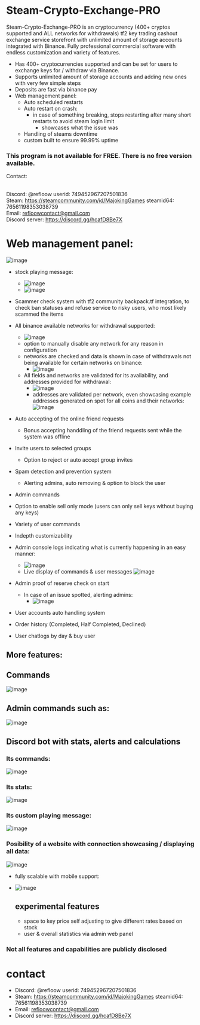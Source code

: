 # Steam-Crypto-Exchange-PRO
Steam-Crypto-Exchange-PRO is an cryptocurrency (400+ cryptos supported and ALL networks for withdrawals) tf2 key trading cashout exchange service storefront with unlimited amount of storage accounts integrated with Binance. Fully professional commercial software with endless customization and variety of features.

- Has 400+ cryptocurrencies supported and can be set for users to exchange keys for / withdraw via Binance.
- Supports unlimited amount of storage accounts and adding new ones with very few simple steps
- Deposits are fast via binance pay
- Web management panel:
    - Auto scheduled restarts
    - Auto restart on crash:
        - in case of something breaking, stops restarting after many short restarts to avoid steam login limit
             - showcases what the issue was
    - Handling of steams downtime
    - custom built to ensure 99.99% uptime

### This program is not available for FREE. There is no free version available.

Contact: 

<br>Discord: @refloow userid: 749452967207501836
<br>Steam: https://steamcommunity.com/id/MajokingGames steamid64: 76561198353038739
<br>Email: refloowcontact@gmail.com
<br>Discord server: https://discord.gg/hcafD8Be7X

# Web management panel:
![image](https://github.com/Refloow/Steam-Crypto-Exchange-PRO/assets/59449926/dc76c539-dfc2-492d-862d-8761643a6391)

- stock playing message:
    - ![image](https://github.com/Refloow/Steam-Crypto-Exchange-PRO/assets/59449926/01f7e06a-8619-4de8-9695-ee320fc66d9e)
    - ![image](https://github.com/Refloow/Steam-Crypto-Exchange-PRO/assets/59449926/b9cea322-a173-4e9e-81a1-4bf46308ce17)


- Scammer check system with tf2 community backpack.tf integration, to check ban statuses and refuse service to risky users, who most likely scammed the items
- All binance available networks for withdrawal supported:
    - ![image](https://github.com/Refloow/Steam-Crypto-Exchange-PRO/assets/59449926/2325628b-094f-4a0d-803e-467d0b08bdb0)
    - option to manually disable any network for any reason in configuration
    - networks are checked and data is shown in case of withdrawals not being available for certain networks on binance:
        - ![image](https://github.com/Refloow/Steam-Crypto-Exchange-PRO/assets/59449926/3bc71e8f-8597-4e55-9ece-33b304f5d439)
    - All fields and networks are validated for its availability, and addresses provided for withdrawal:
        - ![image](https://github.com/Refloow/Steam-Crypto-Exchange-PRO/assets/59449926/7d902052-ceb6-48b3-acd1-e06b48e88189)
        - addresses are validated per network, even showcasing example addresses generated on spot for all coins and their networks: ![image](https://github.com/Refloow/Steam-Crypto-Exchange-PRO/assets/59449926/f9126fb5-1ac8-4df8-91ee-8e132776c4a5)


 
- Auto accepting of the online friend requests
    - Bonus accepting handdling of the friend requests sent while the system was offline
- Invite users to selected groups
    - Option to reject or auto accept group invites   
- Spam detection and prevention system
    - Alerting admins, auto removing & option to block the user    
- Admin commands
- Option to enable sell only mode (users can only sell keys without buying any keys)
- Variety of user commands
- Indepth customizability
- Admin console logs indicating what is currently happening in an easy manner:
   - ![image](https://github.com/Refloow/Steam-Crypto-Exchange-PRO/assets/59449926/b0fca6ed-79ab-4a37-bcbc-94ae0c9b6378)
   - Live display of commands & user messages ![image](https://github.com/Refloow/Steam-Crypto-Exchange-PRO/assets/59449926/10969073-905a-462a-b27a-a16d38cc29d4)


- Admin proof of reserve check on start
    - In case of an issue spotted, alerting admins:
        - ![image](https://github.com/Refloow/Steam-Crypto-Exchange-PRO/assets/59449926/98f5e65d-84a4-43cb-a374-dba92842f0bf)
     
- User accounts auto handling system
- Order history (Completed, Half Completed, Declined)
- User chatlogs by day & buy user

## More features:


## Commands
![image](https://github.com/Refloow/Steam-Crypto-Exchange-PRO/assets/59449926/de294371-606d-4e80-a3f9-cc3ee7a01c21)


## Admin commands such as:
![image](https://github.com/Refloow/Steam-Crypto-Exchange-PRO/assets/59449926/6959f621-7d43-4fe1-ba82-6153a10fdaf7)


## Discord bot with stats, alerts and calculations
### Its commands:
![image](https://github.com/Refloow/Steam-Crypto-Exchange-PRO/assets/59449926/0e9fd537-4d1a-4cd9-bddb-f8ddff8c95aa)

### Its stats:
![image](https://github.com/Refloow/Steam-Crypto-Exchange-PRO/assets/59449926/7ab29cec-ef76-40d3-8e21-49b72017b53d)

### Its custom playing message:

![image](https://github.com/Refloow/Steam-Crypto-Exchange-PRO/assets/59449926/29d7e3bb-8b96-46db-8e34-f56eb8ee0b47)

### Posibility of a website with connection showcasing / displaying all data:

![image](https://github.com/Refloow/Steam-Crypto-Exchange-PRO/assets/59449926/72d4f8d5-3431-4235-bfd6-0293b3b2e9b5)
- fully scalable with mobile support:
- ![image](https://github.com/Refloow/Steam-Crypto-Exchange-PRO/assets/59449926/237c3d79-4773-4e5f-b16d-39b3ce86a8ae)



  ## experimental features

  - space to key price self adjusting to give different rates based on stock
  - user & overall statistics via admin web panel

### Not all features and capabilities are publicly disclosed

# contact

- Discord: @refloow userid: 749452967207501836
- Steam: https://steamcommunity.com/id/MajokingGames steamid64: 76561198353038739
- Email: refloowcontact@gmail.com
- Discord server: https://discord.gg/hcafD8Be7X
